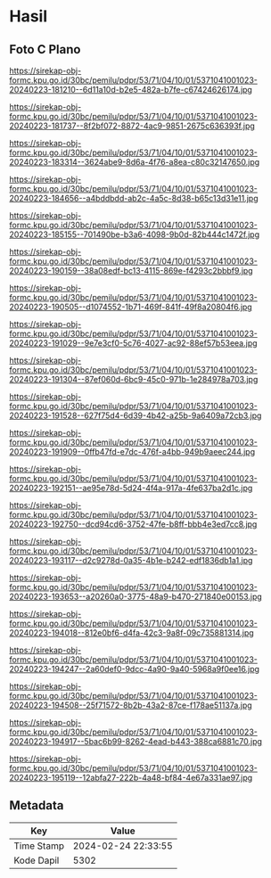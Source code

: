 # Hasil

## Foto C Plano

https://sirekap-obj-formc.kpu.go.id/30bc/pemilu/pdpr/53/71/04/10/01/5371041001023-20240223-181210--6d11a10d-b2e5-482a-b7fe-c67424626174.jpg

https://sirekap-obj-formc.kpu.go.id/30bc/pemilu/pdpr/53/71/04/10/01/5371041001023-20240223-181737--8f2bf072-8872-4ac9-9851-2675c636393f.jpg

https://sirekap-obj-formc.kpu.go.id/30bc/pemilu/pdpr/53/71/04/10/01/5371041001023-20240223-183314--3624abe9-8d6a-4f76-a8ea-c80c32147650.jpg

https://sirekap-obj-formc.kpu.go.id/30bc/pemilu/pdpr/53/71/04/10/01/5371041001023-20240223-184656--a4bddbdd-ab2c-4a5c-8d38-b65c13d31e11.jpg

https://sirekap-obj-formc.kpu.go.id/30bc/pemilu/pdpr/53/71/04/10/01/5371041001023-20240223-185155--701490be-b3a6-4098-9b0d-82b444c1472f.jpg

https://sirekap-obj-formc.kpu.go.id/30bc/pemilu/pdpr/53/71/04/10/01/5371041001023-20240223-190159--38a08edf-bc13-4115-869e-f4293c2bbbf9.jpg

https://sirekap-obj-formc.kpu.go.id/30bc/pemilu/pdpr/53/71/04/10/01/5371041001023-20240223-190505--d1074552-1b71-469f-841f-49f8a20804f6.jpg

https://sirekap-obj-formc.kpu.go.id/30bc/pemilu/pdpr/53/71/04/10/01/5371041001023-20240223-191029--9e7e3cf0-5c76-4027-ac92-88ef57b53eea.jpg

https://sirekap-obj-formc.kpu.go.id/30bc/pemilu/pdpr/53/71/04/10/01/5371041001023-20240223-191304--87ef060d-6bc9-45c0-971b-1e284978a703.jpg

https://sirekap-obj-formc.kpu.go.id/30bc/pemilu/pdpr/53/71/04/10/01/5371041001023-20240223-191528--627f75d4-6d39-4b42-a25b-9a6409a72cb3.jpg

https://sirekap-obj-formc.kpu.go.id/30bc/pemilu/pdpr/53/71/04/10/01/5371041001023-20240223-191909--0ffb47fd-e7dc-476f-a4bb-949b9aeec244.jpg

https://sirekap-obj-formc.kpu.go.id/30bc/pemilu/pdpr/53/71/04/10/01/5371041001023-20240223-192151--ae95e78d-5d24-4f4a-917a-4fe637ba2d1c.jpg

https://sirekap-obj-formc.kpu.go.id/30bc/pemilu/pdpr/53/71/04/10/01/5371041001023-20240223-192750--dcd94cd6-3752-47fe-b8ff-bbb4e3ed7cc8.jpg

https://sirekap-obj-formc.kpu.go.id/30bc/pemilu/pdpr/53/71/04/10/01/5371041001023-20240223-193117--d2c9278d-0a35-4b1e-b242-edf1836db1a1.jpg

https://sirekap-obj-formc.kpu.go.id/30bc/pemilu/pdpr/53/71/04/10/01/5371041001023-20240223-193653--a20260a0-3775-48a9-b470-271840e00153.jpg

https://sirekap-obj-formc.kpu.go.id/30bc/pemilu/pdpr/53/71/04/10/01/5371041001023-20240223-194018--812e0bf6-d4fa-42c3-9a8f-09c735881314.jpg

https://sirekap-obj-formc.kpu.go.id/30bc/pemilu/pdpr/53/71/04/10/01/5371041001023-20240223-194247--2a60def0-9dcc-4a90-9a40-5968a9f0ee16.jpg

https://sirekap-obj-formc.kpu.go.id/30bc/pemilu/pdpr/53/71/04/10/01/5371041001023-20240223-194508--25f71572-8b2b-43a2-87ce-f178ae51137a.jpg

https://sirekap-obj-formc.kpu.go.id/30bc/pemilu/pdpr/53/71/04/10/01/5371041001023-20240223-194917--5bac6b99-8262-4ead-b443-388ca6881c70.jpg

https://sirekap-obj-formc.kpu.go.id/30bc/pemilu/pdpr/53/71/04/10/01/5371041001023-20240223-195119--12abfa27-222b-4a48-bf84-4e67a331ae97.jpg


## Metadata

| Key        | Value               |
| ---------- | ------------------- |
| Time Stamp | 2024-02-24 22:33:55 |
| Kode Dapil | 5302                |



